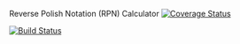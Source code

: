 Reverse Polish Notation (RPN) Calculator
[![Coverage Status](https://coveralls.io/repos/github/bryanhug/c4cs-f17-rpn/badge.svg?branch=master)](https://coveralls.io/github/bryanhug/c4cs-f17-rpn?branch=master)

[![Build Status](https://travis-ci.org/bryanhug/c4cs-f17-rpn.svg?branch=master)](https://travis-ci.org/bryanhug/c4cs-f17-rpn)
